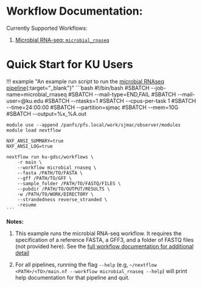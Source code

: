 # Workflow Documentation: 

Currently Supported Workflows: 

1. [Microbial RNA-seq: `microbial_rnaseq`](microbial_rnaseq.md)  


# Quick Start for KU Users

!!! example "An example run script to run the [microbial RNAseq pipeline](https://github.com/KU-GDSC/workflows){:target="\_blank"}"
    ```bash
    #!/bin/bash
    #SBATCH --job-name=microbial_rnaseq
    #SBATCH --mail-type=END,FAIL
    #SBATCH --mail-user=<USERNAME>@ku.edu
    #SBATCH --ntasks=1
    #SBATCH --cpus-per-task 1
    #SBATCH --time=24:00:00
    #SBATCH --partition=sjmac
    #SBATCH --mem=10G
    #SBATCH --output=%x_%A.out

    module use --append /panfs/pfs.local/work/sjmac/observer/modules
    module load nextflow

    NXF_ANSI_SUMMARY=true
    NXF_ANSI_LOG=true

    nextflow run ku-gdsc/workflows \
        -r main \
        --workflow microbial_rnaseq \
        --fasta /PATH/TO/FASTA \
        --gff /PATH/TO/GFF \
        --sample_folder /PATH/TO/FASTQ/FILES \
        --pubdir /PATH/TO/OUTPUT/RESULTS \
        -w /PATH/TO/WORK/DIRECTORY \
        --strandedness reverse_stranded \
        -resume
    ```
**Notes:** 

1. This example runs the microbial RNA-seq workflow. It requires the specification of a reference FASTA, a GFF3, and a folder of FASTQ files (not provided here). See the [full workflow documentation for additional detail](microbial_rnaseq.md)

1. For all pipelines, running the flag `--help` (e.g, `~/nextflow <PATH>/<TO>/main.nf --workflow microbial_rnaseq --help`) will print help documentation for that pipeline and quit.
